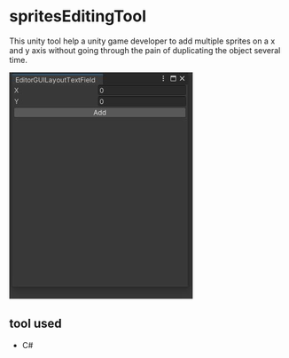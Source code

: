 # spritesEditingTool
This unity tool help a unity game developer to add multiple sprites on a x and y axis without going through the pain of duplicating the object several time.

![Alt img](Image/toolimg.JPG)

## tool used 
- C#